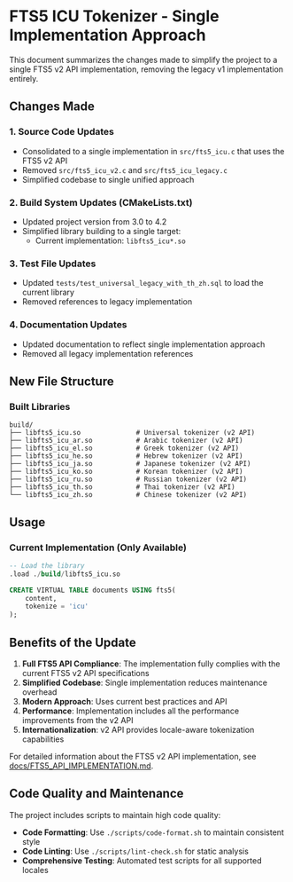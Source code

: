# FTS5 ICU Tokenizer - Single Implementation Approach

This document summarizes the changes made to simplify the project to a single FTS5 v2 API implementation, removing the legacy v1 implementation entirely.

## Changes Made

### 1. Source Code Updates
- Consolidated to a single implementation in `src/fts5_icu.c` that uses the FTS5 v2 API
- Removed `src/fts5_icu_v2.c` and `src/fts5_icu_legacy.c`
- Simplified codebase to single unified approach

### 2. Build System Updates (CMakeLists.txt)
- Updated project version from 3.0 to 4.2
- Simplified library building to a single target:
  - Current implementation: `libfts5_icu*.so`

### 3. Test File Updates
- Updated `tests/test_universal_legacy_with_th_zh.sql` to load the current library
- Removed references to legacy implementation

### 4. Documentation Updates
- Updated documentation to reflect single implementation approach
- Removed all legacy implementation references

## New File Structure

### Built Libraries
```
build/
├── libfts5_icu.so              # Universal tokenizer (v2 API)
├── libfts5_icu_ar.so           # Arabic tokenizer (v2 API)
├── libfts5_icu_el.so           # Greek tokenizer (v2 API)
├── libfts5_icu_he.so           # Hebrew tokenizer (v2 API)
├── libfts5_icu_ja.so           # Japanese tokenizer (v2 API)
├── libfts5_icu_ko.so           # Korean tokenizer (v2 API)
├── libfts5_icu_ru.so           # Russian tokenizer (v2 API)
├── libfts5_icu_th.so           # Thai tokenizer (v2 API)
└── libfts5_icu_zh.so           # Chinese tokenizer (v2 API)
```

## Usage

### Current Implementation (Only Available)
```sql
-- Load the library
.load ./build/libfts5_icu.so

CREATE VIRTUAL TABLE documents USING fts5(
    content,
    tokenize = 'icu'
);
```

## Benefits of the Update

1. **Full FTS5 API Compliance**: The implementation fully complies with the current FTS5 v2 API specifications
2. **Simplified Codebase**: Single implementation reduces maintenance overhead
3. **Modern Approach**: Uses current best practices and API
4. **Performance**: Implementation includes all the performance improvements from the v2 API
5. **Internationalization**: v2 API provides locale-aware tokenization capabilities

For detailed information about the FTS5 v2 API implementation, see [docs/FTS5_API_IMPLEMENTATION.md](docs/FTS5_API_IMPLEMENTATION.md).

## Code Quality and Maintenance

The project includes scripts to maintain high code quality:

- **Code Formatting**: Use `./scripts/code-format.sh` to maintain consistent style
- **Code Linting**: Use `./scripts/lint-check.sh` for static analysis
- **Comprehensive Testing**: Automated test scripts for all supported locales
